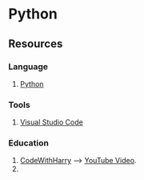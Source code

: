 # Python

## Resources
### Language
1. [Python](https://www.python.org/)

### Tools
1. [Visual Studio Code](https://code.visualstudio.com/)

### Education
1. [CodeWithHarry](https://www.codewithharry.com/videos/python-tutorial-easy-for-beginners) --> [YouTube Video](https://www.youtube.com/watch?v=gfDE2a7MKjA).
2. 

